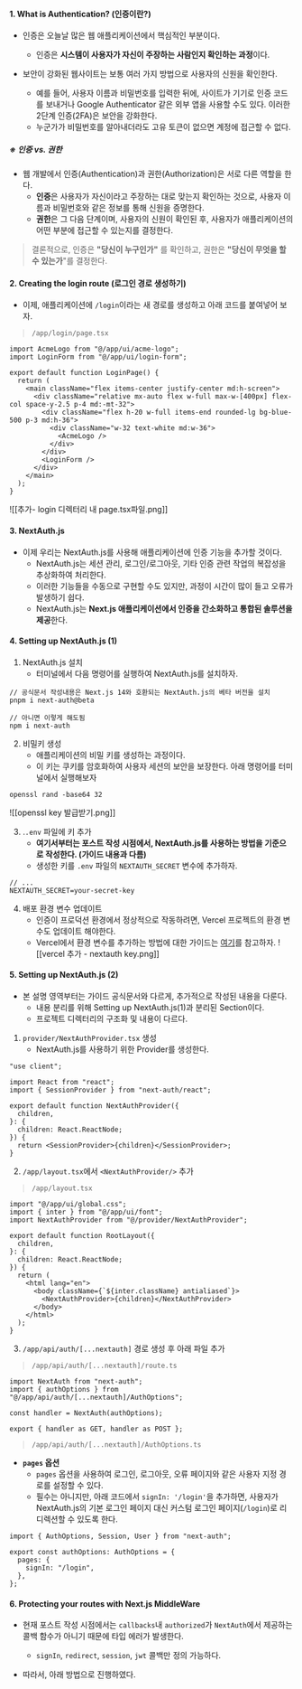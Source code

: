 
#### 1. What is Authentication? (인증이란?)

- 인증은 오늘날 많은 웹 애플리케이션에서 핵심적인 부분이다. 
	- 인증은 **시스템이 사용자가 자신이 주장하는 사람인지 확인하는 과정**이다.

- 보안이 강화된 웹사이트는 보통 여러 가지 방법으로 사용자의 신원을 확인한다.
	- 예를 들어, 사용자 이름과 비밀번호를 입력한 뒤에, 사이트가 기기로 인증 코드를 보내거나 Google Authenticator 같은 외부 앱을 사용할 수도 있다. 이러한 2단계 인증(2FA)은 보안을 강화한다.
	- 누군가가 비밀번호를 알아내더라도 고유 토큰이 없으면 계정에 접근할 수 없다.

##### ※ **인증 vs. 권한**
 - 웹 개발에서 인증(Authentication)과 권한(Authorization)은 서로 다른 역할을 한다.
	- **인증**은 사용자가 자신이라고 주장하는 대로 맞는지 확인하는 것으로, 사용자 이름과 비밀번호와 같은 정보를 통해 신원을 증명한다.
	- **권한**은 그 다음 단계이며, 사용자의 신원이 확인된 후, 사용자가 애플리케이션의 어떤 부분에 접근할 수 있는지를 결정한다.

> 결론적으로, 인증은 **"당신이 누구인가"** 를 확인하고, 권한은 **"당신이 무엇을 할 수 있는가**"를 결정한다.


#### 2. Creating the login route (로그인 경로 생성하기)

- 이제, 애플리케이션에 `/login`이라는 새 경로를 생성하고 아래 코드를 붙여넣어 보자.
>`/app/login/page.tsx`
```tsx
import AcmeLogo from "@/app/ui/acme-logo";
import LoginForm from "@/app/ui/login-form";

export default function LoginPage() {
  return (
    <main className="flex items-center justify-center md:h-screen">
      <div className="relative mx-auto flex w-full max-w-[400px] flex-col space-y-2.5 p-4 md:-mt-32">
        <div className="flex h-20 w-full items-end rounded-lg bg-blue-500 p-3 md:h-36">
          <div className="w-32 text-white md:w-36">
            <AcmeLogo />
          </div>
        </div>
        <LoginForm />
      </div>
    </main>
  );
}
```
![[추가- login 디렉터리 내 page.tsx파일.png]]


#### 3. NextAuth.js

- 이제 우리는 NextAuth.js를 사용해 애플리케이션에 인증 기능을 추가할 것이다. 
	- NextAuth.js는 세션 관리, 로그인/로그아웃, 기타 인증 관련 작업의 복잡성을 추상화하여 처리한다.
	- 이러한 기능들을 수동으로 구현할 수도 있지만, 과정이 시간이 많이 들고 오류가 발생하기 쉽다.
	- NextAuth.js는 **Next.js 애플리케이션에서 인증을 간소화하고 통합된 솔루션을 제공**한다.


#### 4. Setting up NextAuth.js (1)

1. NextAuth.js 설치
	- 터미널에서 다음 명령어를 실행하여 NextAuth.js를 설치하자.
 ```shell
// 공식문서 작성내용은 Next.js 14와 호환되는 NextAuth.js의 베타 버전을 설치
pnpm i next-auth@beta

// 아니면 이렇게 해도됨
npm i next-auth
```

2. 비밀키 생성
	- 애플리케이션의 비밀 키를 생성하는 과정이다.
	- 이 키는 쿠키를 암호화하여 사용자 세션의 보안을 보장한다. 아래 명령어를 터미널에서 실행해보자
```shell
openssl rand -base64 32
```
![[openssl key 발급받기.png]]

3. .`.env` 파일에 키 추가
	- **여기서부터는 포스트 작성 시점에서, NextAuth.js를 사용하는 방법을 기준으로 작성한다. (가이드 내용과 다름)**
	- 생성한 키를 `.env` 파일의 `NEXTAUTH_SECRET` 변수에 추가하자.
```null
// ...
NEXTAUTH_SECRET=your-secret-key
```

4. 배포 환경 변수 업데이트
	- 인증이 프로덕션 환경에서 정상적으로 작동하려면, Vercel 프로젝트의 환경 변수도 업데이트 해야한다.  
	- Vercel에서 환경 변수를 추가하는 방법에 대한 가이드는 [여기](https://vercel.com/docs/projects/environment-variables)를 참고하자.
![[vercel 추가 - nextauth key.png]]

#### 5. Setting up NextAuth.js (2)

- 본 설명 영역부터는 가이드 공식문서와 다르게, 추가적으로 작성된 내용을 다룬다.
	- 내용 분리를 위해 Setting up NextAuth.js(1)과 분리된 Section이다.
	- 프로젝트 디렉터리의 구조화 및 내용이 다르다.

1. `provider/NextAuthProvider.tsx` 생성
	- NextAuth.js를 사용하기 위한 Provider를 생성한다.
```tsx
"use client";

import React from "react";
import { SessionProvider } from "next-auth/react";

export default function NextAuthProvider({
  children,
}: {
  children: React.ReactNode;
}) {
  return <SessionProvider>{children}</SessionProvider>;
}
```

2. `/app/layout.tsx`에서 `<NextAuthProvider/>` 추가
> `/app/layout.tsx`
```tsx
import "@/app/ui/global.css";
import { inter } from "@/app/ui/font";
import NextAuthProvider from "@/provider/NextAuthProvider";

export default function RootLayout({
  children,
}: {
  children: React.ReactNode;
}) {
  return (
    <html lang="en">
      <body className={`${inter.className} antialiased`}>
        <NextAuthProvider>{children}</NextAuthProvider>
      </body>
    </html>
  );
}
```

3. `/app/api/auth/[...nextauth]` 경로 생성 후 아래 파일 추가
> `/app/api/auth/[...nextauth]/route.ts`
```tsx
import NextAuth from "next-auth";
import { authOptions } from "@/app/api/auth/[...nextauth]/AuthOptions";

const handler = NextAuth(authOptions);

export { handler as GET, handler as POST };
```

> `/app/api/auth/[...nextauth]/AuthOptions.ts`
- **`pages` 옵션**  
	- `pages` 옵션을 사용하여 로그인, 로그아웃, 오류 페이지와 같은 사용자 지정 경로를 설정할 수 있다.
	- 필수는 아니지만, 아래 코드에서 `signIn: '/login'`을 추가하면, 사용자가 NextAuth.js의 기본 로그인 페이지 대신 커스텀 로그인 페이지(`/login`)로 리디렉션할 수 있도록 한다.
```tsx
import { AuthOptions, Session, User } from "next-auth";

export const authOptions: AuthOptions = {
  pages: {
    signIn: "/login",
  },
};
```


#### 6. Protecting your routes with Next.js MiddleWare

- 현재 포스트 작성 시점에서는 `callbacks`내 `authorized`가 `NextAuth`에서 제공하는 콜백 함수가 아니기 때문에 타입 에러가 발생한다. 
	- `signIn`, `redirect`, `session`, `jwt` 콜백만 정의 가능하다.

- 따라서, 아래 방법으로 진행하였다.